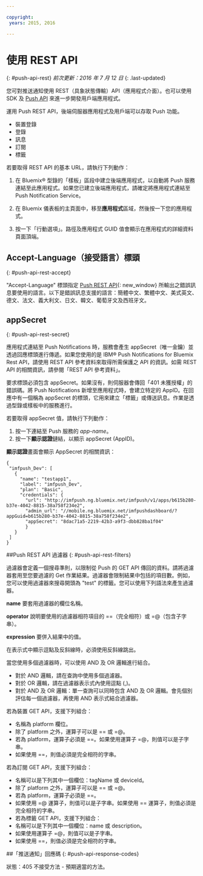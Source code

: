 ```yaml
---

copyright:
 years: 2015, 2016

---
```


# 使用 REST API
{: #push-api-rest}
*前次更新：2016 年 7 月 12 日*
{: .last-updated}

您可對推送通知使用 REST（具象狀態傳輸）API（應用程式介面）。也可以使用 SDK 及 [Push API](https://mobile.{DomainName}/imfpushrestapidocs/) 來進一步開發用戶端應用程式。

運用 Push REST API，後端伺服器應用程式及用戶端可以存取 Push 功能。

- 裝置登錄
- 登錄
- 訊息
- 訂閱
- 標籤

若要取得 REST API 的基本 URL，請執行下列動作：

1. 在 Bluemix® 型錄的「樣板」區段中建立後端應用程式，以自動將 Push 服務連結至此應用程式。如果您已建立後端應用程式，請確定將應用程式連結至 Push Notification Service。 

1. 在 Bluemix 儀表板的主頁面中，移至**應用程式**區域，然後按一下您的應用程式。

3. 按一下「行動選項」。路徑及應用程式 GUID 值會顯示在應用程式的詳細資料頁面頂端。



## Accept-Language（接受語言）標頭
{: #push-api-rest-accept}

"Accept-Language" 標頭指定 [Push REST API](https://mobile.{DomainName}/imfpushrestapidocs/){: new_window} 所輸出之錯誤訊息要使用的語言。以下是錯誤訊息支援的語言：簡體中文、繁體中文、美式英文、德文、法文、義大利文、日文、韓文、葡萄牙文及西班牙文。

## appSecret
{: #push-api-rest-secret}

應用程式連結至 Push Notifications 時，服務會產生 appSecret（唯一金鑰）並透過回應標頭進行傳遞。如果您使用的是 IBM® Push Notifications for Bluemix Rest API，請使用 REST API 參考資料來取得所需保護之 API 的資訊。如需 REST API 的相關資訊，請參閱「REST API 參考資料」。

要求標頭必須包含 appSecret。如果沒有，則伺服器會傳回「401 未獲授權」的錯誤碼。將 Push Notifications 新增至應用程式時，會建立特定的 AppID。在回應中有一個稱為 appSecret 的標頭，它用來建立「標籤」或傳送訊息。作業是透過型錄或樣板中的服務進行。

若要取得 appSecret 值，請執行下列動作：

1. 按一下連結至 Push 服務的 *app-name*。
2. 按一下**顯示認證**鏈結，以顯示 appSecret (AppID)。

**顯示認證**畫面會顯示 AppSecret 的相關資訊：

```
{
 "imfpush_Dev": [
   {
     "name": "testapp1",
     "label": "imfpush_Dev",
     "plan": "Basic",
     "credentials": {
       "url": "http://imfpush.ng.bluemix.net/imfpush/v1/apps/b615b280-b37e-4042-8815-38a758f234e2",
       "admin_url": "//mobile.ng.bluemix.net/imfpushdashboard/?appGuid=b615b280-b37e-4042-8815-38a758f234e2",
       "appSecret": "8dac71a5-2219-42b3-a9f3-dbb828ba1f04"  
       }
   }
 ]
}
``` 

##Push REST API 過濾器
{: #push-api-rest-filters}

過濾器會定義一個搜尋準則，以限制從 Push 的 GET API 傳回的資料。請將過濾器套用至您要過濾的 Get 作業結果。過濾器會限制結果中包括的項目數。例如，您可以使用過濾器來搜尋開頭為 "test" 的標籤。您可以使用下列語法來產生過濾器。

**name**
要套用過濾器的欄位名稱。

**operator**
說明要使用的過濾器相符項目的 ==（完全相符）或 =@（包含子字串）。

**expression**
要併入結果中的值。

在表示式中顯示逗點及反斜線時，必須使用反斜線跳出。

當您使用多個過濾器時，可以使用 AND 及 OR 邏輯進行結合。

- 對於 AND 邏輯，請在查詢中使用多個過濾器。
- 對於 OR 邏輯，請在過濾器表示式內使用逗點 (,)。
- 對於 AND 及 OR 邏輯：單一查詢可以同時包含 AND 及 OR 邏輯。會先個別評估每一個過濾器，再使用 AND 表示式結合過濾器。

若為裝置 GET API，支援下列組合：
- 名稱為 platform 欄位。
- 除了 platform 之外，運算子可以是 == 或 =@。
- 若為 platform，運算子必須是 ==。如果使用運算子 =@，則值可以是子字串。
- 如果使用 ==，則值必須是完全相符的字串。

若為訂閱 GET API，支援下列組合：

- 名稱可以是下列其中一個欄位：tagName 或 deviceId。
- 除了 platform 之外，運算子可以是 == 或 =@。
- 若為 platform，運算子必須是 ==。
- 如果使用 =@ 運算子，則值可以是子字串。如果使用 == 運算子，則值必須是完全相符的字串。
- 若為標籤 GET API，支援下列組合：
- 名稱可以是下列其中一個欄位：name 或 description。
- 如果使用運算子 =@，則值可以是子字串。
- 如果使用 ==，則值必須是完全相符的字串。


##「推送通知」回應碼
{: #push-api-response-codes}

狀態：405 不接受方法 - 預期適當的方法。
